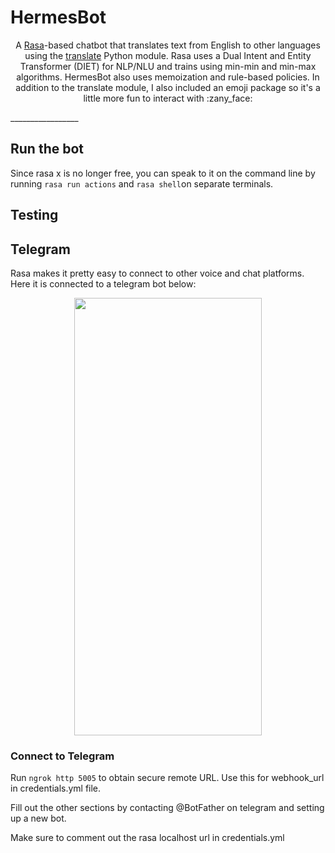 # HermesBot

<p align="center"> 
A <a href="https://rasa.com/">Rasa</a>-based chatbot that translates text from English to other languages using the 
  <a href="https://pypi.org/project/translate/">translate</a> Python module. 
  Rasa uses a Dual Intent and Entity Transformer (DIET) for NLP/NLU and trains using min-min and min-max algorithms. HermesBot also uses memoization and rule-based policies. In addition to the translate module, I also included an emoji package so it's a little more fun to interact with :zany_face:
</p>
_________________

## Run the bot  
Since rasa x is no longer free, you can speak to it on the command line by running 
`rasa run actions` and `rasa shell`on separate terminals. 

## Testing 

 
 ## Telegram
 Rasa makes it pretty easy to connect to other voice and chat platforms. Here it is connected to a telegram bot below: 
 <p align="center">
<img src="https://user-images.githubusercontent.com/84393679/218571208-0d7a5cfe-2909-40a2-9092-e6ccb3877917.png" width=300 height=700>
</p>

### Connect to Telegram
Run `ngrok http 5005` to obtain secure remote URL. Use this for webhook_url in credentials.yml file. 

Fill out the other sections by contacting @BotFather on telegram and setting up a new bot. 

Make sure to comment out the rasa localhost url in credentials.yml 

